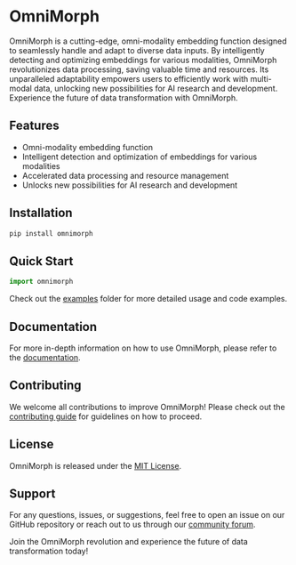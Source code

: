 # OmniMorph

OmniMorph is a cutting-edge, omni-modality embedding function designed to seamlessly handle and adapt to diverse data inputs. By intelligently detecting and optimizing embeddings for various modalities, OmniMorph revolutionizes data processing, saving valuable time and resources. Its unparalleled adaptability empowers users to efficiently work with multi-modal data, unlocking new possibilities for AI research and development. Experience the future of data transformation with OmniMorph.

## Features

- Omni-modality embedding function
- Intelligent detection and optimization of embeddings for various modalities
- Accelerated data processing and resource management
- Unlocks new possibilities for AI research and development

## Installation

```bash
pip install omnimorph
```

## Quick Start

```python
import omnimorph
```

Check out the [examples](./examples) folder for more detailed usage and code examples.

## Documentation

For more in-depth information on how to use OmniMorph, please refer to the [documentation](https://github.com/yourusername/OmniMorph/wiki).

## Contributing

We welcome all contributions to improve OmniMorph! Please check out the [contributing guide](./CONTRIBUTING.md) for guidelines on how to proceed.

## License

OmniMorph is released under the [MIT License](./LICENSE).

## Support

For any questions, issues, or suggestions, feel free to open an issue on our GitHub repository or reach out to us through our [community forum](https://github.com/yourusername/OmniMorph/discussions).

Join the OmniMorph revolution and experience the future of data transformation today!
